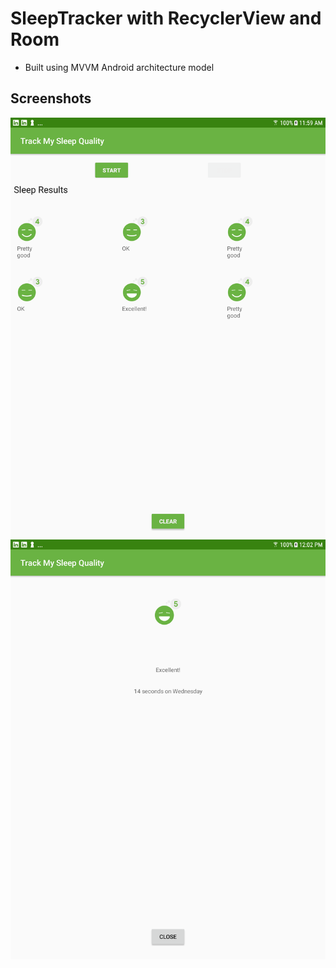 # SleepTracker with RecyclerView and Room

- Built using MVVM Android architecture model

## Screenshots

![Screenshot1](screenshots/sleep_tracker_recycler_home.png)
![Screenshot2](screenshots/sleep_tracker_recycler_detail.png)
